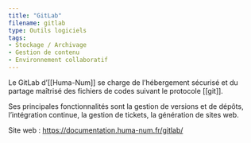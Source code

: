 ```yaml
---
title: "GitLab"
filename: gitlab
type: Outils logiciels
tags:
- Stockage / Archivage
- Gestion de contenu
- Environnement collaboratif
---
```


Le GitLab d’[[Huma-Num]] se charge de l’hébergement sécurisé et du partage maîtrisé des fichiers de codes suivant le protocole [[git]]. 

Ses principales fonctionnalités sont la gestion de versions et de dépôts, l’intégration continue, la gestion de tickets, la génération de sites web.

Site web : <https://documentation.huma-num.fr/gitlab/>

